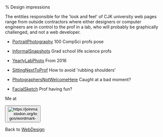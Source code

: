 % Design impressions

The entities responsible for the 'look and feel' of CJK university web pages range from outside contractors where either designers or computer engineers are in control to the prof in a lab, who will probably be graphically challenged, and not a web developer.


<!-- * [PharmaceuticalLabLineup](PharmaceuticalLabLineup.html) Affirming tradition -->
* [PortraitPhotography](PortraitPhotography.html) 100 CompSci profs pose
* [InformalSnapshots](InformalSnapshots.html) Grad school life science profs 
* [YearlyLabPhoto](YearlyLabPhoto.html) From 2016
* [SittingNextToProf](SittingNextToProf.html) How to avoid 'rubbing shoulders'
* [PhotographersNotWelcomeHere](PhotographersNotWelcomeHere.html) Caught at a bad moment?

* [FacialSketch](FacialSketch.html) Prof having fun?

Me at
<form action='https://mastodon.sdf.org/@drbean'>
<button type='submit' class='btn'>
<img src='./mastodon.svg'
alt='https://joinmastodon.org/logos/wordmark-black-text.svg'
style='width:100px;height:50px'/>
</button></form>

Back to [WebDesign](WebDesign.html)
